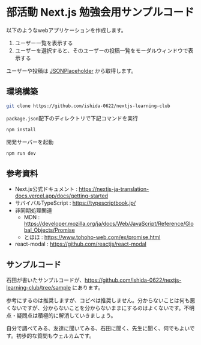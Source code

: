 # 部活動 Next.js 勉強会用サンプルコード

以下のようなwebアプリケーションを作成します。

1. ユーザー一覧を表示する
2. ユーザーを選択すると、そのユーザーの投稿一覧をモーダルウィンドウで表示する

ユーザーや投稿は [JSONPlaceholder](https://jsonplaceholder.typicode.com/) から取得します。

## 環境構築

```bash
git clone https://github.com/ishida-0622/nextjs-learning-club
```

`package.json`配下のディレクトリで下記コマンドを実行

```bash
npm install
```

開発サーバーを起動

```bash
npm run dev
```

## 参考資料

- Next.js公式ドキュメント : https://nextjs-ja-translation-docs.vercel.app/docs/getting-started
- サバイバルTypeScript : https://typescriptbook.jp/
- 非同期処理関連
  - MDN : https://developer.mozilla.org/ja/docs/Web/JavaScript/Reference/Global_Objects/Promise
  - とほほ : https://www.tohoho-web.com/ex/promise.html
- react-modal : https://github.com/reactjs/react-modal

## サンプルコード

石田が書いたサンプルコードが、https://github.com/ishida-0622/nextjs-learning-club/tree/sample にあります。

参考にするのは推奨しますが、コピペは推奨しません。分からないことは何も悪くないですが、分からないことを分からないままにするのはよくないです。不明点・疑問点は積極的に解消していきましょう。

自分で調べてみる、友達に聞いてみる、石田に聞く、先生に聞く、何でもよいです。初歩的な質問もウェルカムです。
